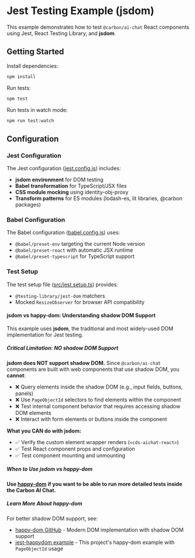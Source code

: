 # Jest Testing Example (jsdom)

This example demonstrates how to test `@carbon/ai-chat` React components using Jest, React Testing Library, and **jsdom**.

## Getting Started

Install dependencies:

```bash
npm install
```

Run tests:

```bash
npm test
```

Run tests in watch mode:

```bash
npm run test:watch
```

## Configuration

### Jest Configuration

The Jest configuration ([jest.config.js](jest.config.js)) includes:

- **jsdom environment** for DOM testing
- **Babel transformation** for TypeScript/JSX files
- **CSS module mocking** using identity-obj-proxy
- **Transform patterns** for ES modules (lodash-es, lit libraries, @carbon packages)

### Babel Configuration

The Babel configuration ([babel.config.js](babel.config.js)) uses:

- `@babel/preset-env` targeting the current Node version
- `@babel/preset-react` with automatic JSX runtime
- `@babel/preset-typescript` for TypeScript support

### Test Setup

The test setup file ([src/jest.setup.ts](src/jest.setup.ts)) provides:

- `@testing-library/jest-dom` matchers
- Mocked `ResizeObserver` for browser API compatibility

#### jsdom vs happy-dom: Understanding shadow DOM Support

This example uses **jsdom**, the traditional and most widely-used DOM implementation for Jest testing.

##### Critical Limitation: NO shadow DOM Support

**jsdom does NOT support shadow DOM.** Since `@carbon/ai-chat` components are built with web components that use shadow DOM, you **cannot**:

- ❌ Query elements inside the shadow DOM (e.g., input fields, buttons, panels)
- ❌ Use `PageObjectId` selectors to find elements within the component
- ❌ Test internal component behavior that requires accessing shadow DOM elements
- ❌ Interact with form elements or buttons inside the component

**What you CAN do with jsdom:**

- ✅ Verify the custom element wrapper renders (`<cds-aichat-react>`)
- ✅ Test React component props and configuration
- ✅ Test component mounting and unmounting

##### When to Use jsdom vs happy-dom

**Use [happy-dom](../jest-happydom) if you want to be able to run more detailed tests inside the Carbon AI Chat.**

##### Learn More About happy-dom

For better shadow DOM support, see:

- [happy-dom GitHub](https://github.com/capricorn86/happy-dom) - Modern DOM implementation with shadow DOM support
- [jest-happydom example](../jest-happydom) - This project's happy-dom example with `PageObjectId` usage
